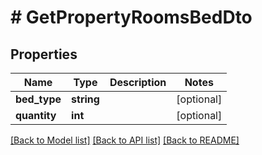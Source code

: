 # # GetPropertyRoomsBedDto

## Properties

Name | Type | Description | Notes
------------ | ------------- | ------------- | -------------
**bed_type** | **string** |  | [optional]
**quantity** | **int** |  | [optional]

[[Back to Model list]](../../README.md#models) [[Back to API list]](../../README.md#endpoints) [[Back to README]](../../README.md)
